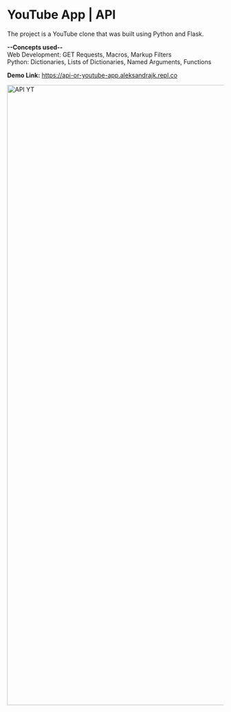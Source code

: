 # YouTube App | API

The project is a YouTube clone that was built using Python and Flask.    

**--Concepts used--**        
Web Development: GET Requests, Macros, Markup Filters     
Python: Dictionaries, Lists of Dictionaries, Named Arguments, Functions    

**Demo Link:** https://api-or-youtube-app.aleksandrajk.repl.co

<img width="1440" alt="API YT" src="https://user-images.githubusercontent.com/55165756/222289019-abaa8de1-c42b-473c-9114-6d33ff5db9b5.png">
